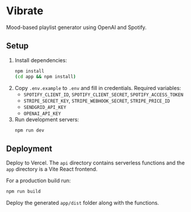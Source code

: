 # Vibrate

Mood-based playlist generator using OpenAI and Spotify.

## Setup

1. Install dependencies:
   ```bash
   npm install
   (cd app && npm install)
   ```
2. Copy `.env.example` to `.env` and fill in credentials.
   Required variables:
   - `SPOTIFY_CLIENT_ID`, `SPOTIFY_CLIENT_SECRET`, `SPOTIFY_ACCESS_TOKEN`
   - `STRIPE_SECRET_KEY`, `STRIPE_WEBHOOK_SECRET`, `STRIPE_PRICE_ID`
   - `SENDGRID_API_KEY`
   - `OPENAI_API_KEY`
3. Run development servers:
   ```bash
   npm run dev
   ```

## Deployment

Deploy to Vercel. The `api` directory contains serverless functions and the `app` directory is a Vite React frontend.

For a production build run:
```bash
npm run build
```
Deploy the generated `app/dist` folder along with the functions.

